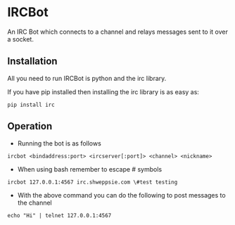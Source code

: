 IRCBot
======

An IRC Bot which connects to a channel and relays messages sent to it over a socket.

Installation
------------

All you need to run IRCBot is python and the irc library.

If you have pip installed then installing the irc library is as easy as:

`pip install irc`

Operation
---------

  * Running the bot is as follows

`ircbot <bindaddress:port> <ircserver[:port]> <channel> <nickname>`

  * When using bash remember to escape # symbols

`ircbot 127.0.0.1:4567 irc.shweppsie.com \#test testing`

  * With the above command you can do the following to post messages to the channel

`echo "Hi" | telnet 127.0.0.1:4567`
